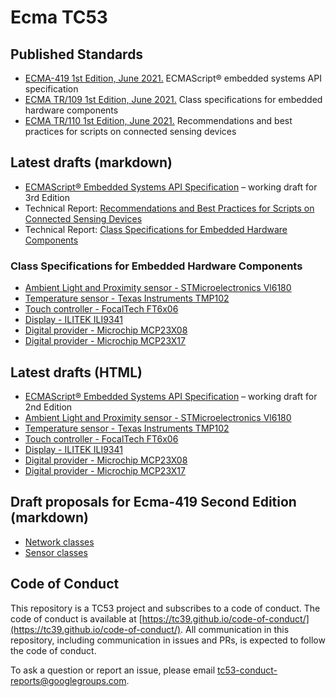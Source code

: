 # Ecma TC53

## Published Standards
- [ECMA-419 1st Edition, June 2021.](https://419.ecma-international.org) ECMAScript® embedded systems API specification
- [ECMA TR/109 1st Edition, June 2021.](https://www.ecma-international.org/wp-content/uploads/ECMA_TR-109_1st_edition_june_2021.pdf) Class specifications for embedded hardware components
- [ECMA TR/110 1st Edition, June 2021.](https://www.ecma-international.org/wp-content/uploads/ECMA_TR-110_1st_edition_june_2021.pdf) Recommendations and best practices for scripts on connected sensing devices

## Latest drafts (markdown) 

- [ECMAScript® Embedded Systems API Specification](./docs/tc53.md) – working draft for 3rd Edition
- Technical Report: [Recommendations and Best Practices for Scripts on Connected Sensing Devices](./docs/Technical%20Reports/provenance.md)
- Technical Report: [Class Specifications for Embedded Hardware Components](./docs/Technical%20Reports/hardware-components.md)

### Class Specifications for Embedded Hardware Components

  - [Ambient Light and Proximity sensor - STMicroelectronics Vl6180](./docs/Hardware%20Components/sensors/AmbientLight-Proximity-STMicroelectronics-VL6180.md)
  - [Temperature sensor - Texas Instruments TMP102](./docs/Hardware%20Components/sensors/Temperature-TexasInstruments-TMP102.md)
  - [Touch controller - FocalTech FT6x06](./docs/Hardware%20Components/sensors/Touch-FocalTech-FT6x06.md)
  - [Display - ILITEK ILI9341](./docs/Hardware%20Components/displays/ILITEK-ILI9341.md)
  - [Digital provider - Microchip MCP23X08](./docs/Hardware%20Components/providers/Digital-Microchip-MCP23X08.md)
  - [Digital provider - Microchip MCP23X17](./docs/Hardware%20Components/providers/Digital-Microchip-MCP23X17.md)

## Latest drafts (HTML) 
 - [ECMAScript® Embedded Systems API Specification](https://EcmaTC53.github.io/spec/web/spec.html)  – working draft for 2nd Edition
 - [Ambient Light and Proximity sensor - STMicroelectronics Vl6180](https://EcmaTC53.github.io/spec/web/AmbientLight-Proximity-STMicroelectronics-VL6180.html)
 - [Temperature sensor - Texas Instruments TMP102](https://EcmaTC53.github.io/spec/web/Temperature-TexasInstruments-TMP102.html)
 - [Touch controller - FocalTech FT6x06](https://EcmaTC53.github.io/spec/web/Touch-FocalTech-FT6x06.html)
 - [Display - ILITEK ILI9341](https://EcmaTC53.github.io/spec/web/ILITEK-ILI9341.html)
 - [Digital provider - Microchip MCP23X08](https://EcmaTC53.github.io/spec/web/Digital-Microchip-MCP23X08.html)
 - [Digital provider - Microchip MCP23X17](https://EcmaTC53.github.io/spec/web/Digital-Microchip-MCP23X17.html)

## Draft proposals for Ecma-419 Second Edition (markdown)
- [Network classes](./docs/proposals/Network%20Classes.md)
- [Sensor classes](./docs/proposals/Sensor%20Classes%202022.md)

## Code of Conduct
This repository is a TC53 project and subscribes to a code of conduct. The code of conduct is available at [https://tc39.github.io/code-of-conduct/](https://tc39.github.io/code-of-conduct/). All communication in this repository, including communication in issues and PRs, is expected to follow the code of conduct.

To ask a question or report an issue, please email [tc53-conduct-reports@googlegroups.com](mailto:tc53-conduct-reports@googlegroups.com).
